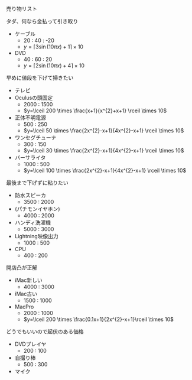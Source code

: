 売り物リスト

タダ、何なら金払って引き取り

- ケーブル
  - 20 : 40 : -20
  - $y= \lceil 3\sin \left( 10\pi x \right)+1 \rceil \times 10$
- DVD
  - 40 : 60 : 20
  - $y= \lceil 2\sin \left( 10\pi x \right)+4 \rceil \times 10$

早めに値段を下げて掃きたい

<!-- - 正体不明電源
  - 500 : 200
  - $y=\lceil 50 \times \frac{x+1}{2x^{2}+2x+1} \rceil \times 10$
- ワンセグチューナ
  - 300 : 100
  - $y=\lceil 30 \times \frac{3x+1}{6x^{2}+6x+1} \rceil \times 10$ -->
- テレビ
- Oculusの頭固定
  - 2000 : 1500
  - $y=\lceil 200 \times \frac{x+1}{x^{2}+x+1} \rceil \times 10$
- 正体不明電源
  - 500 : 250
  - $y=\lceil 50 \times \frac{2x^{2}-x+1}{4x^{2}-x+1} \rceil \times 10$
- ワンセグチューナ
  - 300 : 150
  - $y=\lceil 30 \times \frac{2x^{2}-x+1}{4x^{2}-x+1} \rceil \times 10$
- バーサライタ
  - 1000 : 500
  - $y=\lceil 100 \times \frac{2x^{2}-x+1}{4x^{2}-x+1} \rceil \times 10$

最後まで下げずに粘りたい

- 防水スピーカ
  - 3500 : 2000
- (パチモンイヤホン)
  - 4000 : 2000
- ハンディ洗濯機
  - 5000 : 3000
- Lightning映像出力
  - 1000 : 500
- CPU
  - 400 : 200

開店凸が正解

- iMac新しい
  - 4000 : 3000
- iMac古い
  - 1500 : 1000
- MacPro
  - 2000 : 1000
  - $y=\lceil 200 \times \frac{0.1x+1}{2x^{2}-x+1}\rceil \times 10$

どうでもいいので起伏のある価格

- DVDプレイヤ
  - 200 : 100
- 自撮り棒
  - 500 : 300
- マイク
